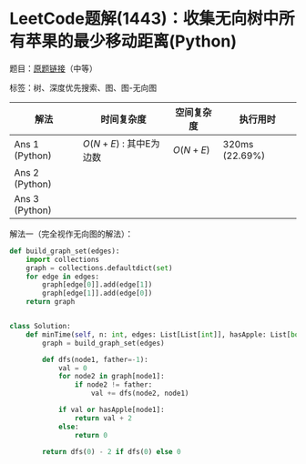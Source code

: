 # LeetCode题解(1443)：收集无向树中所有苹果的最少移动距离(Python)

题目：[原题链接](https://leetcode-cn.com/problems/minimum-time-to-collect-all-apples-in-a-tree/)（中等）

标签：树、深度优先搜索、图、图-无向图

| 解法           | 时间复杂度             | 空间复杂度 | 执行用时       |
| -------------- | ---------------------- | ---------- | -------------- |
| Ans 1 (Python) | $O(N+E)$ : 其中E为边数 | $O(N+E)$   | 320ms (22.69%) |
| Ans 2 (Python) |                        |            |                |
| Ans 3 (Python) |                        |            |                |

解法一（完全视作无向图的解法）：

```python
def build_graph_set(edges):
    import collections
    graph = collections.defaultdict(set)
    for edge in edges:
        graph[edge[0]].add(edge[1])
        graph[edge[1]].add(edge[0])
    return graph


class Solution:
    def minTime(self, n: int, edges: List[List[int]], hasApple: List[bool]) -> int:
        graph = build_graph_set(edges)

        def dfs(node1, father=-1):
            val = 0
            for node2 in graph[node1]:
                if node2 != father:
                    val += dfs(node2, node1)

            if val or hasApple[node1]:
                return val + 2
            else:
                return 0

        return dfs(0) - 2 if dfs(0) else 0
```